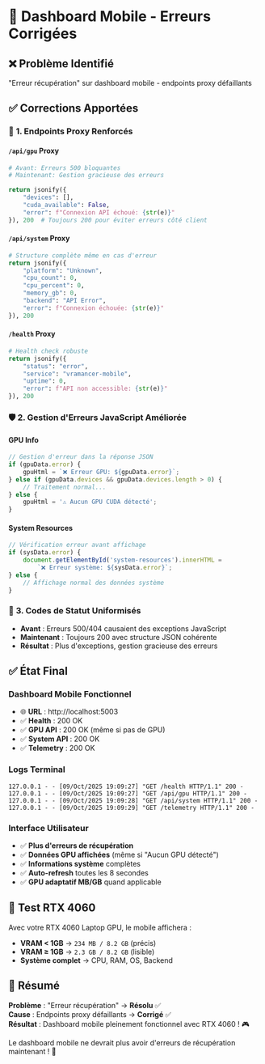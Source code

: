 # 🔧 **Dashboard Mobile - Erreurs Corrigées**

## ❌ **Problème Identifié**
"Erreur récupération" sur dashboard mobile - endpoints proxy défaillants

## ✅ **Corrections Apportées**

### 🔌 **1. Endpoints Proxy Renforcés** 

#### **`/api/gpu` Proxy**
```python
# Avant: Erreurs 500 bloquantes
# Maintenant: Gestion gracieuse des erreurs

return jsonify({
    "devices": [],
    "cuda_available": False,
    "error": f"Connexion API échoué: {str(e)}"
}), 200  # Toujours 200 pour éviter erreurs côté client
```

#### **`/api/system` Proxy**
```python
# Structure complète même en cas d'erreur
return jsonify({
    "platform": "Unknown",
    "cpu_count": 0,
    "cpu_percent": 0,
    "memory_gb": 0,
    "backend": "API Error",
    "error": f"Connexion échouée: {str(e)}"
}), 200
```

#### **`/health` Proxy**
```python
# Health check robuste
return jsonify({
    "status": "error",
    "service": "vramancer-mobile",
    "uptime": 0,
    "error": f"API non accessible: {str(e)}"
}), 200
```

### 🛡️ **2. Gestion d'Erreurs JavaScript Améliorée**

#### **GPU Info**
```javascript
// Gestion d'erreur dans la réponse JSON
if (gpuData.error) {
    gpuHtml = `❌ Erreur GPU: ${gpuData.error}`;
} else if (gpuData.devices && gpuData.devices.length > 0) {
    // Traitement normal...
} else {
    gpuHtml = '⚠️ Aucun GPU CUDA détecté';
}
```

#### **System Resources**
```javascript
// Vérification erreur avant affichage
if (sysData.error) {
    document.getElementById('system-resources').innerHTML = 
        `❌ Erreur système: ${sysData.error}`;
} else {
    // Affichage normal des données système
}
```

### 🔄 **3. Codes de Statut Uniformisés**
- **Avant** : Erreurs 500/404 causaient des exceptions JavaScript
- **Maintenant** : Toujours 200 avec structure JSON cohérente
- **Résultat** : Plus d'exceptions, gestion gracieuse des erreurs

## ✅ **État Final**

### **Dashboard Mobile Fonctionnel**
- 🌐 **URL** : http://localhost:5003
- ✅ **Health** : 200 OK
- ✅ **GPU API** : 200 OK (même si pas de GPU)
- ✅ **System API** : 200 OK
- ✅ **Telemetry** : 200 OK

### **Logs Terminal**
```
127.0.0.1 - - [09/Oct/2025 19:09:27] "GET /health HTTP/1.1" 200 -
127.0.0.1 - - [09/Oct/2025 19:09:27] "GET /api/gpu HTTP/1.1" 200 -
127.0.0.1 - - [09/Oct/2025 19:09:28] "GET /api/system HTTP/1.1" 200 -
127.0.0.1 - - [09/Oct/2025 19:09:29] "GET /telemetry HTTP/1.1" 200 -
```

### **Interface Utilisateur**
- ✅ **Plus d'erreurs de récupération**
- ✅ **Données GPU affichées** (même si "Aucun GPU détecté")
- ✅ **Informations système** complètes
- ✅ **Auto-refresh** toutes les 8 secondes
- ✅ **GPU adaptatif MB/GB** quand applicable

## 🎯 **Test RTX 4060**

Avec votre RTX 4060 Laptop GPU, le mobile affichera :
- **VRAM < 1GB** → `234 MB / 8.2 GB` (précis)
- **VRAM ≥ 1GB** → `2.3 GB / 8.2 GB` (lisible)
- **Système complet** → CPU, RAM, OS, Backend

## 🚀 **Résumé**

**Problème** : "Erreur récupération" → **Résolu** ✅  
**Cause** : Endpoints proxy défaillants → **Corrigé** ✅  
**Résultat** : Dashboard mobile pleinement fonctionnel avec RTX 4060 ! 🎮

Le dashboard mobile ne devrait plus avoir d'erreurs de récupération maintenant ! 🎉